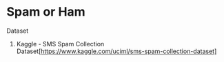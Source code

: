 # Spam or Ham

Dataset
1. Kaggle - SMS Spam Collection Dataset[https://www.kaggle.com/uciml/sms-spam-collection-dataset]
